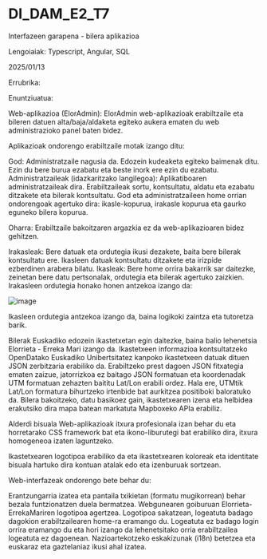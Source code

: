 # DI_DAM_E2_T7

Interfazeen garapena - bilera aplikazioa

Lengoiaiak: Typescript, Angular, SQL

2025/01/13


Errubrika: 

Enuntziuatua:

Web-aplikazioa (ElorAdmin):
ElorAdmin web-aplikazioak erabiltzaile eta bileren datuen alta/baja/aldaketa egiteko aukera ematen du web administrazioko panel baten bidez.

Aplikazioak ondorengo erabiltzaile motak izango ditu:

God: Administratzaile nagusia da. Edozein kudeaketa egiteko baimenak ditu. Ezin du bere burua ezabatu eta beste inork ere ezin du ezabatu.
Administratzaileak (idazkaritzako langilegoa): Aplikatiboaren administratzaileak dira. Erabiltzaileak sortu, kontsultatu, aldatu eta ezabatu ditzakete eta bilerak kontsultatu.
God eta administratzaileen home orrian ondorengoak agertuko dira: ikasle-kopurua, irakasle kopurua eta gaurko eguneko bilera kopurua.

Oharra: Erabiltzaile bakoitzaren argazkia ez da web-aplikazioaren bidez gehitzen.

Irakasleak: Bere datuak eta ordutegia ikusi dezakete, baita bere bilerak kontsultatu ere. Ikasleen datuak kontsultatu ditzakete eta irizpide ezberdinen arabera bilatu.
Ikasleak: Bere home orrira bakarrik sar daitezke, zeinetan bere datu pertsonalak, ordutegia eta bilerak agertuko zaizkien.
Irakasleen ordutegia honako honen antzekoa izango da:

![image](https://github.com/user-attachments/assets/28c3d6a4-4afb-4c05-99eb-1b22327f8189)

Ikasleen ordutegia antzekoa izango da, baina logikoki zaintza eta tutoretza barik.

Bilerak Euskadiko edozein ikastetxetan egin daitezke, baina balio lehenetsia Elorrieta - Erreka Mari izango da. Ikastetxeen informazioa kontsultatzeko OpenDatako Euskadiko Unibertsitatez kanpoko ikastetxeen datuak dituen JSON zerbitzaria erabiliko da. Erabiltzeko prest dagoen JSON fitxategia ematen zaizue, jatorrizkoa ez baitago JSON formatuan eta koordenadak UTM formatuan zehazten baititu Lat/Lon erabili ordez. Hala ere, UTMtik Lat/Lon formatura bihurtzeko irtenbide bat aurkitzea positiboki baloratuko da. Bilera bakoitzeko, datu basikoez gain, ikastetxearen izena eta helbidea erakutsiko dira mapa batean markatuta Mapboxeko APIa erabiliz.

Alderdi bisuala
Web-aplikazioak itxura profesionala izan behar du eta horretarako CSS framework bat eta ikono-liburutegi bat erabiliko dira, itxura homogeneoa izaten laguntzeko.

Ikastetxearen logotipoa erabiliko da eta ikastetxearen koloreak eta identitate bisuala hartuko dira kontuan atalak edo eta izenburuak sortzean.

Web-interfazeak ondorengo bete behar du:

Erantzungarria izatea eta pantaila txikietan (formatu mugikorrean) behar bezala funtzionatzen duela bermatzea.
Webgunearen goiburuan Elorrieta-ErrekaMariren logotipoa agertzea. Logotipoa sakatzean, logeatuta badago dagokion erabiltzailearen home-ra eramango du. Logeatuta ez badago login orrira eramango du eta hori izango da lehenetsitako orria erabiltzailea logeatuta ez dagoenean.
Nazioartekotzeko eskakizunak (i18n) betetzea eta euskaraz eta gaztelaniaz ikusi ahal izatea.




